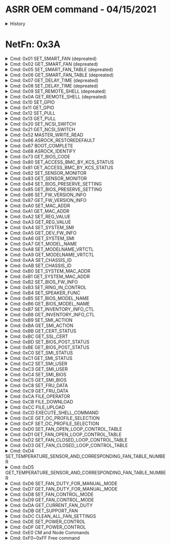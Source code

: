 ASRR OEM command - 04/15/2021
===
<details>
  <summary>History</summary>

| 7  | Fix 0xBD/BE, SET_BIOS_POST_STATUS, GET_BIOS_POST_STATUS definition
| 6  | Update 0x86/0x87, SET_FW_VERSION_INFO, GET_FW_VERSION_INFO add NIC1 and NIC2 version.
| 5  | Update 0xB9/0xBA, SET_SMI_ACTION, GET_SMI_ACTION for RTC sync.
| 4  | Update 0xB9/0xBA, SET_SMI_ACTION, GET_SMI_ACTION.
| 3  | Update 0x86/0x87, SET_FW_VERSION_INFO, GET_FW_VERSION_INFO BIOS version format.
| 2  | Update 0xE0 0x06, SET_RUNCM_REQ and 0xE0 0x09 GET_RUNCM_REQ, to support CM and nodes commands.
| 1  | Update 0xA0 SET_MAC_ADDR, 0xA1 GET_MAC_ADDR to support bit map for internal USB LAN MAC address

</details>

# NetFn: 0x3A
<details>
  <summary>Cmd: 0x01 SET_SMART_FAN (depreated)</summary>

| Request Data | byte | data field                               |
| ------------ | ---- | ---------------------------------------- |
|              | 1    | CPU1_FAN1 PWM or FAN1 PWM
|              |      | 00h: auto fan control (Smart fan)
|              |      | 01h~100h: 1%~100% (Manual fan)
|              | 2    | CPU2_FAN2 PWM or FAN2 PWM
|              |      | 00h: auto fan control (Smart fan)
|              |      | 01h~100h: 1%~100% (Manual fan)
|              | 3    | REAR_FAN1 PWM or FAN3 PWM
|              |      | 00h: auto fan control (Smart fan)
|              |      | 01h~100h: 1%~100% (Manual fan)
|              | 4    | REAR_FAN2 PWM or FAN4 PWM
|              |      | 00h: auto fan control (Smart fan)
|              |      | 01h~100h: 1%~100% (Manual fan)
|              | 5    | FRNT_FAN1 PWM or FAN5 PWM
|              |      | 00h: auto fan control (Smart fan)
|              |      | 01h~100h: 1%~100% (Manual fan)
|              | 6    | FRNT_FAN2 PWM or FAN6 PWM
|              |      | 00h: auto fan control (Smart fan)
|              |      | 01h~100h: 1%~100% (Manual fan)
|              | 7    | FRNT_FAN3 PWM or FAN7 PWM
|              |      | 00h: auto fan control (Smart fan)
|              |      | 01h~100h: 1%~100% (Manual fan)
|              | 8    | FRNT_FAN4 PWM or FAN8 PWM
|              |      | 00h: auto fan control (Smart fan)
|              |      | 01h~100h: 1%~100% (Manual fan)
|              | 9    | FRNT_FAN5 PWM or FAN9 PWM
|              |      | 00h: auto fan control (Smart fan)
|              |      | 01h~100h: 1%~100% (Manual fan)

| Response Data| byte | data field                               |
| ------------ | ---- | ---------------------------------------- |
|              | 1    | Completion Code
</details>

<details>
  <summary>Cmd: 0x02 GET_SMART_FAN (depreated)</summary>

| Request Data | byte | data field                               |
| ------------ | ---- | ---------------------------------------- |
|              | -    | -

| Response Data| byte | data field                               |
| ------------ | ---- | ---------------------------------------- |
|              | 1    | Completion Code
|              | 2    | CPU1_FAN1 PWM or FAN1 PWM
|              |      | 00h: auto fan control (Smart fan)
|              |      | 01h~100h: 1%~100% (Manual fan)
|              | 3    | CPU2_FAN2 PWM or FAN2 PWM
|              |      | 00h: auto fan control (Smart fan)
|              |      | 01h~100h: 1%~100% (Manual fan)
|              | 4    | REAR_FAN1 PWM or FAN3 PWM
|              |      | 00h: auto fan control (Smart fan)
|              |      | 01h~100h: 1%~100% (Manual fan)
|              | 5    | REAR_FAN2 PWM or FAN4 PWM
|              |      | 00h: auto fan control (Smart fan)
|              |      | 01h~100h: 1%~100% (Manual fan)
|              | 6    | FRNT_FAN1 PWM or FAN5 PWM
|              |      | 00h: auto fan control (Smart fan)
|              |      | 01h~100h: 1%~100% (Manual fan)
|              | 7    | FRNT_FAN2 PWM or FAN6 PWM
|              |      | 00h: auto fan control (Smart fan)
|              |      | 01h~100h: 1%~100% (Manual fan)
|              | 8    | FRNT_FAN3 PWM or FAN7 PWM
|              |      | 00h: auto fan control (Smart fan)
|              |      | 01h~100h: 1%~100% (Manual fan)
|              | 9    | FRNT_FAN4 PWM or FAN8 PWM
|              |      | 00h: auto fan control (Smart fan)
|              |      | 01h~100h: 1%~100% (Manual fan)
|              | 10   | FRNT_FAN5 PWM or FAN9 PWM
|              |      | 00h: auto fan control (Smart fan)
|              |      | 01h~100h: 1%~100% (Manual fan)
</details>

<details>
  <summary>Cmd: 0x05 SET_SMART_FAN_TABLE (depreated)</summary>

| Request Data | byte | data field                               |
| ------------ | ---- | ---------------------------------------- |
|              | 1    | Table selector
|              |      | 01h: Duty table
|              |      | 02h: Temp table
|              | 2    | reserved
|              | 3:13 | Table value: table[0]~table[10]

| Response Data| byte | data field                               |
| ------------ | ---- | ---------------------------------------- |
|              | 1    | Completion Code
</details>

<details>
  <summary>Cmd: 0x06 GET_SMART_FAN_TABLE (depreated)</summary>

| Request Data | byte | data field                               |
| ------------ | ---- | ---------------------------------------- |
|              | 1    | Table selector
|              |      | 01h: Duty table
|              |      | 02h: Temp table
|              | 2    | reserved

| Response Data| byte | data field                               |
| ------------ | ---- | ---------------------------------------- |
|              | 1    | Completion Code
|              | 2    | reserved
|              | 3:13 | Table value: table[0]~table[10]
</details>


<details>
  <summary>Cmd: 0x07 GET_DELAY_TIME (depreated)</summary>

| Request Data | byte | data field                               |
| ------------ | ---- | ---------------------------------------- |
|              | 1    | Parameter selector
|              |      |	01h: Set LAN2 to static(bond disable)
|              |      |	02h: Set LAN2 to dynamic(need bond disable)
|              |      |	03h: Bond disable
|              |      |	04h: Bond enable

| Response Data| byte | data field                               |
| ------------ | ---- | ---------------------------------------- |
|              | 1    | Completion Code
|              | 2    |	Req1=01h: Wait for set LAN2 Static second
|              |	  | Req1=02h: Wait for set LAN2 dynamic second
|              |	  | Req1=03h: Wait for get current IP(after set both LAN1 and LAN2 to dynamic)
|              |	  | Req1=04h: Wait for get current IP(after set LAN to dynamic)
|              | (3)  |	Req1=01h: Wait for set LAN2 IP address second
|              |	  | Req1=02h: N/A
|              |	  | Req1=03h: Wait for get current IP(after set both LAN1 and LAN2 to static)
|              |	  | Req1=04h: Wait for get current IP(after set LAN to static)
|              | (4)  | Req1=01h: Wait for set LAN2 Subnet mask second
|              |	  | Req1=02h: N/A
|              |	  | Req1=03h: Wait for get current IP(after set one LAN to dynamic)
|              |	  | Req1=04h: N/A
|              | (5)  | Req1=01h: Wait for set LAN2 Gateway IP second
|              |	  | Req1=02h: N/A
|              |	  | Req1=03h: Wait for get current IP(after set one LAN to static)
|              |	  | Req1=04h: N/A

</details>

<details>
  <summary>Cmd: 0x08 SET_DELAY_TIME (depreated)</summary>

| Request Data | byte | data field                               |
| ------------ | ---- | ---------------------------------------- |
|              | 1    | Parameter selector
|              |      |	01h: Set LAN2 to static(bond disable)
|              |      |	02h: Set LAN2 to dynamic(need bond disable)
|              |      |	03h: Bond disable
|              |      |	04h: Bond enable
|              | 2    |	Req1=01h: Wait for set LAN2 Static second
|              |	  | Req1=02h: Wait for set LAN2 dynamic second
|              |	  | Req1=03h: Wait for get current IP(after set both LAN1 and LAN2 to dynamic)
|              |	  | Req1=04h: Wait for get current IP(after set LAN to dynamic)
|              | (3)  |	Req1=01h: Wait for set LAN2 IP address second
|              |	  | Req1=02h: N/A
|              |	  | Req1=03h: Wait for get current IP(after set both LAN1 and LAN2 to static)
|              |	  | Req1=04h: Wait for get current IP(after set LAN to static)
|              | (4)  | Req1=01h: Wait for set LAN2 Subnet mask second
|              |	  | Req1=02h: N/A
|              |	  | Req1=03h: Wait for get current IP(after set one LAN to dynamic)
|              |	  | Req1=04h: N/A
|              | (5)  | Req1=01h: Wait for set LAN2 Gateway IP second
|              |	  | Req1=02h: N/A
|              |	  | Req1=03h: Wait for get current IP(after set one LAN to static)
|              |	  | Req1=04h: N/A

| Response Data| byte | data field                               |
| ------------ | ---- | ---------------------------------------- |
|              | 1    | Completion Code

</details>

<details>
  <summary>Cmd: 0x09 SET_REMOTE_SHELL (depreated)</summary>

| Request Data | byte | data field                               |
| ------------ | ---- | ---------------------------------------- |
|              | 1    | SSH path
|              |      |	00h: Shell
|              |      |	01h: SOLSSH

| Response Data| byte | data field                               |
| ------------ | ---- | ---------------------------------------- |
|              | 1    | Completion Code

</details>

<details>
  <summary>Cmd: 0x0A GET_REMOTE_SHELL (depreated)</summary>

| Request Data | byte | data field                               |
| ------------ | ---- | ---------------------------------------- |
|              | -    | -

| Response Data| byte | data field                               |
| ------------ | ---- | ---------------------------------------- |
|              | 1    | Completion Code
|              | 2    | SSH path
|              |      |	00h: Shell
|              |      |	01h: SOLSSH
</details>

<details>
  <summary>Cmd: 0x10 SET_GPIO</summary>

| Request Data | byte | data field                               |
| ------------ | ---- | ---------------------------------------- |
|              | 1    | GPIO number
|              | 2    |	Direction
|              |      | 00h: Input
|              |      | 01h: Output
|              | 3    | Value(only valid when direction is output)
|              |      | 00h: Low
|              |      | 01h: High

| Response Data| byte | data field                               |
| ------------ | ---- | ---------------------------------------- |
|              | 1    | Completion Code
|              |      | 82h: It's not GPIO
|              | 2    | GPIO number
|              | 3    | Direction
|              |	  | 00h: Input
|              |	  | 01h: Output
|              | 4    | Value(only valid when direction is output)
|              |	  | 00h: Low
|              |	  | 01h: High
</details>

<details>
  <summary>Cmd: 0x11 GET_GPIO</summary>

| Request Data | byte | data field                               |
| ------------ | ---- | ---------------------------------------- |
|              | 1    | GPIO number

| Response Data| byte | data field                               |
| ------------ | ---- | ---------------------------------------- |
|              | 1    | Completion Code
|              | 2    | GPIO number
|              | 3    | Function
|              |	  | 00h: This isn't GPIO
|              |	  | 01h: This is GPIO
|              | 4    | Direction(only valid when it's gpio)
|              |	  | 00h: Input
|              |	  | 01h: Output
|              | 5    | Value(only valid when direction is output)
|              |	  | 00h: Low
|              |	  | 01h: High
</details>

<details>
  <summary>Cmd: 0x12 SET_PULL</summary>

| Request Data | byte | data field                               |
| ------------ | ---- | ---------------------------------------- |
|              | 1    | Bit [23:16] of SCU8C register.
|              |      | Bit [31:24] of SCU8C register.

| Response Data| byte | data field                               |
| ------------ | ---- | ---------------------------------------- |
|              | 1    | Completion Code
|              | 2    | Bit [23:16] of SCU8C register.
|              | 3    | Bit [31:24] of SCU8C register.
</details>

<details>
  <summary>Cmd: 0x13 GET_PULL</summary>

| Request Data | byte | data field                               |
| ------------ | ---- | ---------------------------------------- |
|              | -    | -

| Response Data| byte | data field                               |
| ------------ | ---- | ---------------------------------------- |
|              | 1    | Completion Code
|              | 2    | Bit [23:16] of SCU8C register.
|              | 3    | Bit [31:24] of SCU8C register.
</details>

<details>
  <summary>Cmd: 0x20 SET_NCSI_SWITCH</summary>

| Request Data | byte | data field                               |
| ------------ | ---- | ---------------------------------------- |
|              | 1    | NCSI selector

| Response Data| byte | data field                               |
| ------------ | ---- | ---------------------------------------- |
|              | 1    | Completion Code
</details>

<details>
  <summary>Cmd: 0x21 GET_NCSI_SWITCH</summary>

| Request Data | byte | data field                               |
| ------------ | ---- | ---------------------------------------- |
|              | -    | -

| Response Data| byte | data field                               |
| ------------ | ---- | ---------------------------------------- |
|              | 1    | Completion Code
|              | 2    | NCSI selector
</details>

<details>
  <summary>Cmd: 0x52 MASTER_WRITE_READ</summary>

| Request Data | byte | data field                               |
| ------------ | ---- | ---------------------------------------- |
|              | 1    | I2C Bus
|              | 2    | Slave Address
|              | 3    | Read Count
|              | 4:N  | Data – max size 50 bytes

| Response Data| byte | data field                               |
| ------------ | ---- | ---------------------------------------- |
|              | 1    | Completion Code
|              | 2:N  | Data read
</details>

<details>
  <summary>Cmd: 0x66 ASROCK_RESTOREDEFAULT</summary>

| Request Data | byte | data field                               |
| ------------ | ---- | ---------------------------------------- |
|              | 1    | Reset selector
|              |      | 01h: Reboot BMC
|              |      | 02h: Enable runlevel 8

| Response Data| byte | data field                               |
| ------------ | ---- | ---------------------------------------- |
|              | 1    | Completion Code
</details>

<details>
  <summary>Cmd: 0x67 BOOT_COMPLETE</summary>

| Request Data | byte | data field                               |
| ------------ | ---- | ---------------------------------------- |
|              | -    | -

| Response Data| byte | data field                               |
| ------------ | ---- | ---------------------------------------- |
|              | 1    | Completion Code
|              | 2    | Boot state
|              |      | 00h: BMC is booting
|              |      | 01h: Boot complete
</details>

<details>
  <summary>Cmd: 0x68 ASROCK_IDENTIFY</summary>

| Request Data | byte | data field                               |
| ------------ | ---- | ---------------------------------------- |
|              | 1:N  | Verification key

| Response Data| byte | data field                               |
| ------------ | ---- | ---------------------------------------- |
|              | 1    | Completion Code
|              | 2:N  | Verification hash
</details>

<details>
  <summary>Cmd: 0x73 GET_BIOS_CODE</summary>

| Request Data | byte | data field                               |
| ------------ | ---- | ---------------------------------------- |
|              | 1    | Command
|              |      | 00h: Current BIOS code
|              |      | 01h: Previous BIOS code
|              |      | 02h: Current BIOS code length
|              |      | 03h: Previous BIOS code length
|              | 2    | Sequence number (Available for command 00h, 01h)

| Response Data| byte | data field                               |
| ------------ | ---- | ---------------------------------------- |
|              | 1    | Completion Code
|              |      | 00h: Success
|              |      | 80h: Invalid sequence number, for command 00h, 01h
|              | 2:N  | For command 00h, 01h
|              |      | BIOS code: return 32 bytes, last sequence may return less than 32 bytes
|              | 2:3  | For command 02h, 03h
|              |      | BIOS code length (LSB first)
</details>

<details>
  <summary>Cmd: 0x80 SET_ACCESS_BMC_BY_KCS_STATUS</summary>

| Request Data | byte | data field                               |
| ------------ | ---- | ---------------------------------------- |
|              | 1    | KCS config
|              |      | 00h: Disable
|              |      | 01h: Enable

| Response Data| byte | data field                               |
| ------------ | ---- | ---------------------------------------- |
|              | 1    | Completion Code
</details>

<details>
  <summary>Cmd: 0x81 GET_ACCESS_BMC_BY_KCS_STATUS</summary>

| Request Data | byte | data field                               |
| ------------ | ---- | ---------------------------------------- |
|              | -    | -

| Response Data| byte | data field                               |
| ------------ | ---- | ---------------------------------------- |
|              | 1    | Completion Code
|              | 2    | KCS config
|              |      | 00h: Disable
|              |      | 01h: Enable
</details>

<details>
  <summary>Cmd: 0x82 SET_SENSOR_MONITOR</summary>

| Request Data | byte | data field                               |
| ------------ | ---- | ---------------------------------------- |
|              | 1    | Sensor monitor config
|              |      | 00h: Disable
|              |      | 01h: Enable

| Response Data| byte | data field                               |
| ------------ | ---- | ---------------------------------------- |
|              | 1    | Completion Code
</details>

<details>
  <summary>Cmd: 0x83 GET_SENSOR_MONITOR</summary>

| Request Data | byte | data field                               |
| ------------ | ---- | ---------------------------------------- |
|              | -    | -

| Response Data| byte | data field                               |
| ------------ | ---- | ---------------------------------------- |
|              | 1    | Completion Code
|              | 2    | Sensor monitor config
|              |      | 00h: Disable
|              |      | 01h: Enable
</details>

<details>
  <summary>Cmd: 0x84 SET_BIOS_PRESERVE_SETTING</summary>

| Request Data | byte | data field                               |
| ------------ | ---- | ---------------------------------------- |
|              | 1    | BIOS preserve setting
|              |      | 00h: Disable
|              |      | 01h: Enable
|              |      | 02h: Delete BIOS preserve file (do not change disable/enable setting)

| Response Data| byte | data field                               |
| ------------ | ---- | ---------------------------------------- |
|              | 1    | Completion Code
</details>

<details>
  <summary>Cmd: 0x85 GET_BIOS_PRESERVE_SETTING</summary>

| Request Data | byte | data field                               |
| ------------ | ---- | ---------------------------------------- |
|              | -    | -

| Response Data| byte | data field                               |
| ------------ | ---- | ---------------------------------------- |
|              | 1    | Completion Code
|              | 2    | BIOS preserve setting
|              |      | 00h: Disable
|              |      | 01h: Enable
</details>

<details>
  <summary>Cmd: 0x86 SET_FW_VERSION_INFO</summary>

| Request Data | byte | data field                               |
| ------------ | ---- | ---------------------------------------- |
|              | 1    | Selector
|              | 2:N  | Version data, format difference according to selector
|              |      | Maximum 16 bytes

| Response Data| byte | data field                               |
| ------------ | ---- | ---------------------------------------- |
|              | 1    | Completion Code

| Selector | Name      | byte | data field                               |
| -------- | --------- | ---- | ---------------------------------------- |
| 0        | BIOS      | 1    | Major (1 ~ 99)
|          |           | 2    | Minor (00 ~ 99)
|          |           | 3:4  | OEM code (ASCII)
|          |           |      | Hex 0000: not use, no display
|          |           | 5    | Build (01 ~ 99)
|          |           |      | 00: not use, no display
|          |           | 6:10 | Tag (ASCII)
| 1        | BMC       | 1    | Major
|          |           | 2    | Minor
|          |           | 3    | Aux
| 2        | Microcode | 1    | Major
|          |           | 2    | Minor
|          |           | 3    | Aux
|          |           | 4    | Build
| 3        | Intel ME  | 1:2  | Major
|          |           | 3:4  | Minor
|          |           | 5:6  | Aux
|          |           | 7:8  | Build
| 4        | AMD PSP   | 1:2  | Major
|          |           | 3:4  | Minor
|          |           | 5:6  | Aux
|          |           | 7:8  | Build
| 5        | AMD AGESA | 1    | Major
|          |           | 2    | Minor
|          |           | 3    | Aux
|          |           | 4    | Build
| 6        | AMD SMU   | 1    | Major
|          |           | 2    | Minor
|          |           | 3    | Aux
|          |           | 4    | Build
| 7        | AMD ABL   | 1    | Major
|          |           | 2    | Minor
|          |           | 3    | Aux
|          |           | 4    | Build
| 8        | CPLD      | 1    | Major
|          |           | 2    | Minor
| 9        | PSU1      | 1    | Major
|          |           | 2    | Minor
| 10       | PSU2      | 1    | Major
|          |           | 2    | Minor
| 11       | NIC1      | 1    | Major
|          |           | 2    | Minor
|          |           | 3    | Aux
| 12       | NIC2      | 1    | Major
|          |           | 2    | Minor
|          |           | 3    | Aux
</details>

<details>
  <summary>Cmd: 0x87 GET_FW_VERSION_INFO</summary>

| Request Data | byte | data field                               |
| ------------ | ---- | ---------------------------------------- |
|              | 1    | Selector

| Response Data| byte | data field                               |
| ------------ | ---- | ---------------------------------------- |
|              | 1    | Completion Code
|              | 2:N  | Version data, format difference according to selector
|              |      | Maximum 16 bytes

| Selector | Name      | byte | data field                               |
| -------- | --------- | ---- | ---------------------------------------- |
| 0        | BIOS      | 2    | Major (1 ~ 99)
|          |           | 3    | Minor (00 ~ 99)
|          |           | 4:5  | OEM code (ASCII)
|          |           |      | Hex 0000: not use, no display
|          |           | 6    | Build (01 ~ 99)
|          |           |      | 00: not use, no display
|          |           | 7:11 | Tag (ASCII)
| 1        | BMC       | 2    | Major
|          |           | 3    | Minor
|          |           | 4    | Aux
| 2        | Microcode | 2    | Major
|          |           | 3    | Minor
|          |           | 4    | Aux
|          |           | 5    | Build
| 3        | Intel ME  | 2:3  | Major
|          |           | 4:5  | Minor
|          |           | 6:7  | Aux
|          |           | 8:9  | Build
| 4        | AMD PSP   | 2:3  | Major
|          |           | 4:5  | Minor
|          |           | 6:7  | Aux
|          |           | 8:9  | Build
| 5        | AMD AGESA | 2    | Major
|          |           | 3    | Minor
|          |           | 4    | Aux
|          |           | 5    | Build
| 6        | AMD SMU   | 2    | Major
|          |           | 3    | Minor
|          |           | 4    | Aux
|          |           | 5    | Build
| 7        | AMD ABL   | 2    | Major
|          |           | 3    | Minor
|          |           | 4    | Aux
|          |           | 5    | Build
| 8        | CPLD      | 2    | Major
|          |           | 3    | Minor
| 9        | PSU1      | 2    | Major
|          |           | 3    | Minor
| 10       | PSU2      | 2    | Major
|          |           | 3    | Minor
| 11       | NIC1      | 1    | Major
|          |           | 2    | Minor
|          |           | 3    | Aux
| 12       | NIC2      | 1    | Major
|          |           | 2    | Minor
|          |           | 3    | Aux
</details>

<details>
  <summary>Cmd: 0xA0 SET_MAC_ADDR</summary>

| Request Data | byte | data field                               |
| ------------ | ---- | ---------------------------------------- |
|              | 1    | MAC selector
|              |      | If bit7 = 0
|              |      |  00h: eth0
|              |      |  01h: eth1
|              |      |  02h: eht0 and eth1
|              |      | If Bit7 = 1
|              |      |  Bit0: eth0
|              |      |  Bit1: eth1
|              |      |  Bit2: USB Host MAC
|              |      |  Bit3: USB Decive MAC
|              | 2:7  | MAC address
|              | 8:13 | MAC2 address (if eth1 selected)
|              | 14:19| MAC3 address (if USB Host selected)
|              | 20:25| MAC4 address (if USB Dev selected)    
| Response Data| byte | data field                               |
| ------------ | ---- | ---------------------------------------- |
|              | 1    | Completion Code
</details>

<details>
  <summary>Cmd: 0xA1 GET_MAC_ADDR</summary>

| Request Data | byte | data field                               |
| ------------ | ---- | ---------------------------------------- |
|              | 1    | MAC selector
|              |      | If bit7 = 0
|              |      |  00h: eth0
|              |      |  01h: eth1
|              |      |  02h: eht0 and eth1
|              |      | If Bit7 = 1
|              |      |  Bit0: eth0
|              |      |  Bit1: eth1
|              |      |  Bit2: USB Host MAC
|              |      |  Bit3: USB Decive MAC

| Response Data| byte | data field                               |
| ------------ | ---- | ---------------------------------------- |
|              | 1    | Completion Code
|              | 2:7  | MAC address
|              | 8:13 | MAC2 address (if eth1 selected)
|              | 14:19| MAC3 address (if USB Host selected)
|              | 20:25| MAC4 address (if USB Dev selected)    
</details>

<details>
  <summary>Cmd: 0xA2 SET_REG_VALUE</summary>

| Request Data | byte | data field                               |
| ------------ | ---- | ---------------------------------------- |
|              | 1:4  | Register (MSB first)
|              | 5:8  | Value (MSB first)

| Response Data| byte | data field                               |
| ------------ | ---- | ---------------------------------------- |
|              | 1    | Completion Code
</details>

<details>
  <summary>Cmd: 0xA3 GET_REG_VALUE</summary>

| Request Data | byte | data field                               |
| ------------ | ---- | ---------------------------------------- |
|              | 1:4  | Register (MSB first)

| Response Data| byte | data field                               |
| ------------ | ---- | ---------------------------------------- |
|              | 1    | Completion Code
|              | 2:5  | Value (MSB first)
</details>

<details>
  <summary>Cmd: 0xA4 SET_SYSTEM_SMI</summary>

| Request Data | byte | data field                               |
| ------------ | ---- | ---------------------------------------- |
|              | 1    | System state

| Response Data| byte | data field                               |
| ------------ | ---- | ---------------------------------------- |
|              | 1    | Completion Code
</details>

<details>
  <summary>Cmd: 0xA5 GET_DEV_FW_INFO</summary>

| Request Data | byte | data field                               |
| ------------ | ---- | ---------------------------------------- |
|              | -    | -

| Response Data| byte | data field                               |
| ------------ | ---- | ---------------------------------------- |
|              | 1    | Completion Code
|              | 2    | BMC FW version (major)
|              | 3    | BMC FW version (minor, BCD encoded)
|              | 4    | BIOS FW versio Phase
|              |      | 01h: L version
|              |      | 02h: P version
|              | 5    | BIOS FW version (major)
|              | 6    | BIOS FW version (minor, BCD encoded)
|              | 7    | Special BIOS FW version (ASCII, e.g. 'a', 'A')
|              | 8:9  | ME (or PSP) FW version (major, LSB firs)
|              | 10:11| ME (or PSP) FW version (minor, LSB first)
|              | 12:13| ME (or PSP) FW version (aux_1, LSB first)
|              | 14:15| ME (or PSP) FW version (aux_2, LSB first)
|              | 16:19| Micro code version(MSB first)
|              | 20   | CPLD version (major, BCD encoded)
|              | 21   | CPLD version (minor, BCD encoded)
</details>

<details>
  <summary>Cmd: 0xA6 GET_SYSTEM_SMI</summary>

| Request Data | byte | data field                               |
| ------------ | ---- | ---------------------------------------- |
|              | -    | -

| Response Data| byte | data field                               |
| ------------ | ---- | ---------------------------------------- |
|              | 1    | Completion Code
|              | 2    | System state
</details>

<details>
  <summary>Cmd: 0xA7 GET_MODEL_NAME</summary>

| Request Data | byte | data field                               |
| ------------ | ---- | ---------------------------------------- |
|              | -    | -

| Response Data| byte | data field                               |
| ------------ | ---- | ---------------------------------------- |
|              | 1    | Completion Code
|              | 2:N  | FW model name
</details>

<details>
  <summary>Cmd: 0xA8 SET_MODELNAME_VRTCTL</summary>

| Request Data | byte | data field                               |
| ------------ | ---- | ---------------------------------------- |
|              | 1    | Verification control data
|              |      | [7:2] - reserved
|              |      | [1] - BIOS verification
|              |      |       0b disable
|              |      |       1b enable
|              |      | [0] - BMC verification
|              |      |       0b disable
|              |      |       1b enable

| Response Data| byte | data field                               |
| ------------ | ---- | ---------------------------------------- |
|              | 1    | Completion Code
</details>

<details>
  <summary>Cmd: 0xA9 GET_MODELNAME_VRTCTL</summary>

| Request Data | byte | data field                               |
| ------------ | ---- | ---------------------------------------- |
|              | -    | -

| Response Data| byte | data field                               |
| ------------ | ---- | ---------------------------------------- |
|              | 1    | Completion Code
|              |      | [7:2] - reserved
|              |      | [1] - BIOS verification
|              |      |       0b disable
|              |      |       1b enable
|              |      | [0] - BMC verification
|              |      |       0b disable
|              |      |       1b enable
</details>

<details>
  <summary>Cmd: 0xAA SET_CHASSIS_ID</summary>

| Request Data | byte | data field                               |
| ------------ | ---- | ---------------------------------------- |
|              | 1:N  | Chassis ID (31-bytes max.)

| Response Data| byte | data field                               |
| ------------ | ---- | ---------------------------------------- |
|              | 1    | Completion Code
</details>

<details>
  <summary>Cmd: 0xAB SET_CHASSIS_ID</summary>

| Request Data | byte | data field                               |
| ------------ | ---- | ---------------------------------------- |
|              | -    | -

| Response Data| byte | data field                               |
| ------------ | ---- | ---------------------------------------- |
|              | 1    | Completion Code
|              | 2:N  | Chassis ID (31-bytes max.)
</details>

<details>
  <summary>Cmd: 0xB0 SET_SYSTEM_MAC_ADDR</summary>

| Request Data | byte | data field                               |
| ------------ | ---- | ---------------------------------------- |
|              | 1    | MAC selector
|              |      | 00h: system MAC1
|              |      | 01h: system MAC2
|              |      | 02h: system MAC3
|              |      | 03h: system MAC4
|              |      | 04h: system MAC5
|              |      | 05h: system MAC6
|              |      | 06h: system MAC7
|              |      | 07h: system MAC8
|              | 2:7  | MAC address

| Response Data| byte | data field                               |
| ------------ | ---- | ---------------------------------------- |
|              | 1    | Completion Code
</details>

<details>
  <summary>Cmd: 0xB1 GET_SYSTEM_MAC_ADDR</summary>

| Request Data | byte | data field                               |
| ------------ | ---- | ---------------------------------------- |
|              | 1    | MAC selector
|              |      | 00h: system MAC1
|              |      | 01h: system MAC2
|              |      | 02h: system MAC3
|              |      | 03h: system MAC4
|              |      | 04h: system MAC5
|              |      | 05h: system MAC6
|              |      | 06h: system MAC7
|              |      | 07h: system MAC8

| Response Data| byte | data field                               |
| ------------ | ---- | ---------------------------------------- |
|              | 1    | Completion Code
|              | 2:7  | MAC address
</details>

<details>
  <summary>Cmd: 0xB2 SET_BIOS_FW_INFO</summary>

| Request Data | byte | data field                               |
| ------------ | ---- | ---------------------------------------- |
|              | 1    | BIOS FW version Phase
|              |      | 01h: L version
|              |      | 02h: P version
|              | 2    | Major
|              | 3    | Minor (BCD encoded)
|              | 4    | Special BIOS FW version (ASCII, e.g. 'a', 'A')
|              | 5:8  | Micro code version(MSB first)
|              | 9:10 |	ME FW version (major, LSB firs)
|              | 11:12|	ME FW version (minor, LSB first)
|              | 13:14|	ME FW version (aux_1, LSB first)
|              | 15:16|	ME FW version (aux_2, LSB first)

| Response Data| byte | data field                               |
| ------------ | ---- | ---------------------------------------- |
|              | 1    | Completion Code
</details>

<details>
  <summary>Cmd: 0xB3 SET_RING_IN_CONTROL</summary>

| Request Data | byte | data field                               |
| ------------ | ---- | ---------------------------------------- |
|              | 1    | Ring in control
|              |      | Disable auto wake up
|              |      | Enable auto wake up

| Response Data| byte | data field                               |
| ------------ | ---- | ---------------------------------------- |
|              | 1    | Completion Code
</details>

<details>
  <summary>Cmd: 0xB4 SET_SPEAKER_FUNC</summary>

| Request Data | byte | data field                               |
| ------------ | ---- | ---------------------------------------- |
|              | 1    | Long beep count (0 ~ 3)
|              | 2    | Short beep count (0 ~ 11)

| Response Data| byte | data field                               |
| ------------ | ---- | ---------------------------------------- |
|              | 1    | Completion Code
</details>

<details>
  <summary>Cmd: 0xB5 SET_BIOS_MODEL_NAME</summary>

| Request Data | byte | data field                               |
| ------------ | ---- | ---------------------------------------- |
|              | 1    | 00h: MB Model name
|              |      | 01h: System product name
|              | 2:N  | Name (ASCII)

| Response Data| byte | data field                               |
| ------------ | ---- | ---------------------------------------- |
|              | 1    | Completion Code
</details>

<details>
  <summary>Cmd: 0xB6 GET_BIOS_MODEL_NAME</summary>

| Request Data | byte | data field                               |
| ------------ | ---- | ---------------------------------------- |
|              | 1    | 00h: MB Model name
|              |      | 01h: System product name

| Response Data| byte | data field                               |
| ------------ | ---- | ---------------------------------------- |
|              | 1    | Completion Code
|              | 2:N  | Name (ASCII)
</details>

<details>
  <summary>Cmd: 0xB7 SET_INVENTORY_INFO_CTL</summary>

| Request Data | byte | data field                               |
| ------------ | ---- | ---------------------------------------- |
|              | 1    | Inventory control
|              |      | 00h: Disable
|              |      | 01h: Enable

| Response Data| byte | data field                               |
| ------------ | ---- | ---------------------------------------- |
|              | 1    | Completion Code
</details>

<details>
  <summary>Cmd: 0xB8 GET_INVENTORY_INFO_CTL</summary>

| Request Data | byte | data field                               |
| ------------ | ---- | ---------------------------------------- |
|              | -    | -

| Response Data| byte | data field                               |
| ------------ | ---- | ---------------------------------------- |
|              | 1    | Completion Code
|              | 2    | Inventory control
|              |      | 00h: Disable
|              |      | 01h: Enable
</details>

<details>
  <summary>Cmd: 0xB9 SET_SMI_ACTION</summary>

| Request Data | byte | data field                               |
| ------------ | ---- | ---------------------------------------- |
|              | 1    | Command
|              |      | 0: Trigger SMI to BIOS
|              |      | 1: Set SMI Action flag
|              | 2    | SMI Action Flag (Available only if Action=1)
|              |      | 0: None
|              |      | 1: SMI Shutdown
|              |      | 2: RTC Sync (Set SEL time)
|              |      | Others: Reserved

| Response Data| byte | data field                               |
| ------------ | ---- | ---------------------------------------- |
|              | 1    | Completion Code
</details>

<details>
  <summary>Cmd: 0xBA GET_SMI_ACTION</summary>

| Request Data | byte | data field                               |
| ------------ | ---- | ---------------------------------------- |
|              | 1    | Command
|              |      | 0: Return SMI Action Flag
|              |      | others: Reserved, return error

| Response Data| byte | data field                               |
| ------------ | ---- | ---------------------------------------- |
|              | 1    | Completion Code
|              | 2    | SMI Action Flag
|              |      | 0: None
|              |      | 1: SMI Shutdown
|              |      | 2: RTC Sync (Set SEL time)
|              |      | Others: Reserved
|              |      | Note: SMI Action Flag will be cleared after read
</details>

<details>
  <summary>Cmd: 0xBB GET_CERT_STATUS</summary>

| Request Data | byte | data field                               |
| ------------ | ---- | ---------------------------------------- |
|              | -    | -

| Response Data| byte | data field                               |
| ------------ | ---- | ---------------------------------------- |
|              | 1    | Completion Code
|              | 2:5  | File length of CA(LSB first)
|              | 6:9  | CRC 32 Checksum of CA file(LSB first)
</details>

<details>
  <summary>Cmd: 0xBC GET_SSL_CERT</summary>

| Request Data | byte | data field                               |
| ------------ | ---- | ---------------------------------------- |
|              | 1    | Sequence number

| Response Data| byte | data field                               |
| ------------ | ---- | ---------------------------------------- |
|              | 1    | Completion Code
|              | 2    | Sequence number
|              | 3    | Checksum
|              | 4:131| Sequence data of CA file
</details>

<details>
  <summary>Cmd: 0xBD SET_BIOS_POST_STATUS</summary>

| Request Data | byte | data field                               |
| ------------ | ---- | ---------------------------------------- |
|              | 1    | BIOS POST status
|              |      | 01h: POST start
|              |      | 02h: POST end

| Response Data| byte | data field                               |
| ------------ | ---- | ---------------------------------------- |
|              | 1    | Completion Code
</details>

<details>
  <summary>Cmd: 0xBE GET_BIOS_POST_STATUS</summary>

| Request Data | byte | data field                               |
| ------------ | ---- | ---------------------------------------- |
|              | -    | -

| Response Data| byte | data field                               |
| ------------ | ---- | ---------------------------------------- |
|              | 1    | Completion Code
|              | 2    | BIOS POST status
|              |      | 00h: Unknown
|              |      | 01h: POST start
|              |      | 02h: POST end
</details>

<details>
  <summary>Cmd: 0xC0 SET_SMI_STATUS</summary>

| Request Data | byte | data field                               |
| ------------ | ---- | ---------------------------------------- |
|              | 1    | Timeout(Default 10 seconds)

| Response Data| byte | data field                               |
| ------------ | ---- | ---------------------------------------- |
|              | 1    | Completion Code
</details>

<details>
  <summary>Cmd: 0xC1 GET_SMI_STATUS</summary>

| Request Data | byte | data field                               |
| ------------ | ---- | ---------------------------------------- |
|              | -    | -

| Response Data| byte | data field                               |
| ------------ | ---- | ---------------------------------------- |
|              | 1    | Completion Code
|              | 2    | Status code
|              |      | 0   No error, ready for next command
|              |      | 1   receiving user data
|              |      | 2   SMI triggered
|              |      | 3   BIOS getting data from BMC
|              |      | 4   BIOS processing the request
|              |      | 5   BIOS sending data to BMC
|              |      | 6   User request done, data is ready
|              |      | 7   BMC sending data to user
|              |      | 8   BIOS Timeout
|              |      | 9   Error happen, can't finish the request"
|              |      | 3   Timeout in second
|              |      | 4:7	SMI trigger time - time_t format
|              |      | 8   Function ID - return 0xFF for invalid
|              |      | 9   Error code - return 0xFF for invalid
</details>

<details>
  <summary>Cmd: 0xC2 SET_SMI_USER</summary>

| Request Data | byte | data field                               |
| ------------ | ---- | ---------------------------------------- |
|              | 1:2  | Size – total size of data
|              | 3:4  | Offset – data offset to send to BMC
|              | 5:N  | Data – various size data

| Response Data| byte | data field                               |
| ------------ | ---- | ---------------------------------------- |
|              | 1    | Completion Code
</details>

<details>
  <summary>Cmd: 0xC3 GET_SMI_USER</summary>

| Request Data | byte | data field                               |
| ------------ | ---- | ---------------------------------------- |
|              | 1:2  | Size – Allocated buffer size
|              | 3:4  | Offset – data offset to get from BMC

| Response Data| byte | data field                               |
| ------------ | ---- | ---------------------------------------- |
|              | 1    | Completion Code
|              | 2:3  | Size – total data size to be returned
|              | 4:N  | Data – various size data
</details>

<details>
  <summary>Cmd: 0xC4 SET_SMI_BIOS</summary>

| Request Data | byte | data field                               |
| ------------ | ---- | ---------------------------------------- |
|              | 1:2  | Size – total size of data
|              | 3:4  | Offset – data offset to send
|              | 5:N  | Data – various size data

| Response Data| byte | data field                               |
| ------------ | ---- | ---------------------------------------- |
|              | 1    | Completion Code
</details>

<details>
  <summary>Cmd: 0xC5 GET_SMI_BIOS</summary>

| Request Data | byte | data field                               |
| ------------ | ---- | ---------------------------------------- |
|              | 1:2  | Size – Allocated buffer size
|              | 3:4  | Offset – data offset to get

| Response Data| byte | data field                               |
| ------------ | ---- | ---------------------------------------- |
|              | 1    | Completion Code
|              | 2:3  | Size – total size of data to return
|              | 4:N  | Data – various size data
</details>

<details>
  <summary>Cmd: 0xC8 SET_FRU_DATA</summary>

| Request Data | byte | data field                               |
| ------------ | ---- | ---------------------------------------- |
|              | 1    | FRU ID
|              | 2    | FRU Area
|              |      | 00h: Internal Use Area (Reserved)
|              |      | 01h: Chassis Info Area
|              |      | 02h: Board Info Area
|              |      | 03h: Product Info Area
|              |      | 04h: MultiRecord Area (Reserved)
|              | 3    | Entry
|              |      | For byte 2 = 01h:
|              |      | 00h: Chassis Type - 01h: Chassis Part Number - 02h: Chassis Serial Number
|              |      | 
|              |      | For byte 2 = 02h:
|              |      | 01h: Mfg. Date / Time - 02h: Board Manufacturer - 03h: Board Product Name
|              |      | 04h: Board Serial Number - 05h: Board Part Number - 06h: FRU File ID
|              |      | 07h: Extra 0 - 08h: Extra 1 -  09h: Extra 2 - 0Ah: Extra 3 
|              |      | 0Bh: Extra 4 - 0Ch: Extra 5 - 0Dh: Extra 6
|              |      | 0Eh: Extra 7
|              |      | 
|              |      | For byte 2 = 03h:
|              |      | 01h: Manufacturer Name - 02h: Product Name - 03h: Product Part/Model Number
|              |      | 04h: Product Version - 05h: Product Serial Number - 06h: Asset Tag
|              |      | 07h: FRU File ID - 08h: Extra 0 - 09h: Extra 1
|              |      | 0Ah: Extra 2 - 0Bh: Extra 3 - 0Ch: Extra 4
|              |      | 0Dh: Extra 5 - 0Eh: Extra 6 - 0Fh: Extra 7
|              | 4    | Type
|              |      | [7:6]: type code
|              |      | [5:0]: Reserved
|              | 5:N  | Data

| Response Data| byte | data field                               |
| ------------ | ---- | ---------------------------------------- |
|              | 1    | Completion Code
|              | 2:3  | Size of the new FRU structure(LSB Frist)
</details>

<details>
  <summary>Cmd: 0xC9 GET_FRU_DATA</summary>

| Request Data | byte | data field                               |
| ------------ | ---- | ---------------------------------------- |
|              | 1    | FRU ID
|              | 2    | FRU Area
|              |      | 00h: Internal Use Area (Reserved)
|              |      | 01h: Chassis Info Area
|              |      | 02h: Board Info Area
|              |      | 03h: Product Info Area
|              |      | 04h: MultiRecord Area (Reserved)
|              | 3    | Entry
|              |      | For byte 2 = 01h:
|              |      | 00h: Chassis Type - 01h: Chassis Part Number - 02h: Chassis Serial Number
|              |      | 
|              |      | For byte 2 = 02h:
|              |      | 01h: Mfg. Date / Time - 02h: Board Manufacturer - 03h: Board Product Name
|              |      | 04h: Board Serial Number - 05h: Board Part Number - 06h: FRU File ID
|              |      | 07h: Extra 0 - 08h: Extra 1 -  09h: Extra 2 - 0Ah: Extra 3 
|              |      | 0Bh: Extra 4 - 0Ch: Extra 5 - 0Dh: Extra 6
|              |      | 0Eh: Extra 7
|              |      | 
|              |      | For byte 2 = 03h:
|              |      | 01h: Manufacturer Name - 02h: Product Name - 03h: Product Part/Model Number
|              |      | 04h: Product Version - 05h: Product Serial Number - 06h: Asset Tag
|              |      | 07h: FRU File ID - 08h: Extra 0 - 09h: Extra 1
|              |      | 0Ah: Extra 2 - 0Bh: Extra 3 - 0Ch: Extra 4
|              |      | 0Dh: Extra 5 - 0Eh: Extra 6 - 0Fh: Extra 7

| Response Data| byte | data field                               |
| ------------ | ---- | ---------------------------------------- |
|              | 1    | Completion Code
|              | 2    | Type/Length
|              |      | [7:6]: Type
|              |      | [5:0]: Length
|              | 3:N  | Data
</details>

<details>
  <summary>Cmd: 0xCA FILE_OPERATOR</summary>

| Request Data | byte | data field                               |
| ------------ | ---- | ---------------------------------------- |
|              | 1    | Operation
|              |      | 0: Get file info
|              |      | 1: Delete file
|              | 2:N  | File path (max string length 255 bytes)

| Response Data| byte | data field                               |
| ------------ | ---- | ---------------------------------------- |
|              | 1    | Completion Code
|              |      | 0: Normal
|              |      | 1: File does not exist
|              | 2:9  | File size (LSB first) for Operation = 0
|              | 10:13| CRC32 checksum (LSB first) for Operation = 0
</details>

<details>
  <summary>Cmd: 0xCB FILE_DOWNLOAD</summary>

| Request Data | byte | data field                               |
| ------------ | ---- | ---------------------------------------- |
|              | 1:3  | Sequence number of the file
|              | 4:N  | File path (max string length 255 bytes)

| Response Data| byte | data field                               |
| ------------ | ---- | ---------------------------------------- |
|              | 1    | Completion Code
|              |      | 0: Normal
|              |      | 1: File does not exist
|              |      | 2: Invalid sequence number
|              | 2:4  | Sequence number(LSB first)
|              | 5    | Checksum
|              | 6:37 | File Data(MSB First) 32 bytes
|              |      | Note: The last sequence number may not be 32 byte
</details>

<details>
  <summary>Cmd: 0xCC FILE_UPLOAD</summary>

| Request Data | byte | data field                               |
| ------------ | ---- | ---------------------------------------- |
|              | 1    | Parameter select
|              |      | 0: File path
|              |      | 1: File Upload
|              |      | 2: End of request
|              |      | 3: Drop this upload
|              | 2:N  | Configuration parameter data

| Response Data| byte | data field                               |
| ------------ | ---- | ---------------------------------------- |
|              | 1    | Completion Code
|              |      | 00h = Normal
|              |      | 01h = The file does not exist
|              |      | 03h = Checksum error
|              |      | 04h = Invalid request
|              |      | 05h = other file upload in progress"
|              | 2:4  | Sequence number(LSB first)
|              | 5    | Checksum
|              | 6:37 | File Data(MSB First) 32 bytes
|              |      | Note: The last sequence number may not be 32 byte

| Parameter        | # | byte | data field                               |
| ---------        | - | ---- | ---------------------------------------- |
| File path        | 0 | 1:N  | File path
| File upload      | 1 | 1:3  | Sequence number
|                  |   | 4    | Checksum
|                  |   | 5:36 | File Data (MSB first)
|                  |   |      | Note: The last sequence number may not be 32 byte
| End of request   | 2 | -    | -
| Drop this upload | 3 | -    | -
</details>

<details>
  <summary>Cmd: 0xCD EXECUTE_SHELL_COMMAND</summary>

| Request Data | byte | data field                               |
| ------------ | ---- | ---------------------------------------- |
|              | 1:N  | Command select
|              |      | Ex: /etc/init.d/webgo.sh restart

| Response Data| byte | data field                               |
| ------------ | ---- | ---------------------------------------- |
|              | 1    | Completion Code
|              |      | 00h = Normal
</details>

<details>
  <summary>Cmd: 0xCE GET_OC_PROFILE_SELECTION</summary>

| Request Data | byte | data field                               |
| ------------ | ---- | ---------------------------------------- |
|              | -    | Get OC Profile info (request length = 0)
|              | 1    | Activate OC Profile # (request length = 1)

| Response Data    | byte | data field                               |
| ---------------- | ---- | ---------------------------------------- |
| Request length=0 | 1    | Completion Code
|                  | 2    | Number of profiles
|                  | 3    | Active profile (0 base)
|                  | 4    | Reserved
| Request length=1 | 1    | Completion Code
|                  | 2:N  | OC Profile name (max string length 32 bytes + zero end)
</details>

<details>
  <summary>Cmd: 0xCF SET_OC_PROFILE_SELECTION</summary>

| Request Data | byte | data field                               |
| ------------ | ---- | ---------------------------------------- |
|              | 1    | Number of OC Profiles
|              | 2    | Activate OC Profile #
|              | 3    | Reserved

| Response Data | byte | data field                               |
| ------------- | ---- | ---------------------------------------- |
|               | 1    | Completion Code
</details>

<details>
  <summary>Cmd: 0xD0 SET_FAN_OPEN_LOOP_CONTROL_TABLE</summary>

| Request Data | byte   | data field                               |
| ------------ | ----   | ---------------------------------------- |
|              | 1      | Fan table number. (Maximum is 8)
|              | 2      | Select table.
|              |        | 00h = Temperature table
|              |        | 01h = Duty cycle table
|              | 3:(26) | For temperature table setting, the valid value from 00h to 78h. (00 to 120 degree C)
|              |        | For duty cycle table setting, the valid value from 14h to 64h. (20% to 100%)
|              |        | The settings must from low to high.
|              |        | Enter 0xFF means end of table. Can’t set 0xFF for byte 3.
|              |        | Note: Please set the “Temperature table” before setting “Duty cycle table”.

| Response Data | byte | data field                               |
| ------------- | ---- | ---------------------------------------- |
|               | 1    | Completion Code
</details>

<details>
  <summary>Cmd: 0xD1 GET_FAN_OPEN_LOOP_CONTROL_TABLE</summary>

| Request Data | byte   | data field                               |
| ------------ | ----   | ---------------------------------------- |
|              | 1      | Fan table number. (Maximum is 8)
|              |        | Bit 7  Default or Customized FAN Table Selection
|              |        |   0 = Customized
|              |        |   1 = Default
|              |        | Bit 6:0  Fan table number
|              | 2      | Select table.
|              |        | 00h = Temperature table
|              |        | 01h = Duty cycle table

| Response Data | byte | data field                               |
| ------------- | ---- | ---------------------------------------- |
|               | 1    | Completion Code
|               | 2:25 | The table of temperature or duty cycle
</details>

<details>
  <summary>Cmd: 0xD2 SET_FAN_CLOSED_LOOP_CONTROL_TABLE</summary>

| Request Data | byte   | data field                               |
| ------------ | ----   | ---------------------------------------- |
|              | 1      | Fan table number. (Maximum is 10)
|              | 2      | The temperature of slow down fan duty cycle
|              | 3      | The duty cycle percentage of slow down fan duty cycle
|              | 4      | The time(seconds) of slow down fan duty cycle
|              | 5      | The temperature of speed up fan duty cycle
|              | 6      | The duty cycle percentage of speed up fan duty cycle
|              | 7      | The time(seconds) of speed up fan duty cycle

| Response Data | byte | data field                               |
| ------------- | ---- | ---------------------------------------- |
|               | 1    | Completion Code
</details>

<details>
  <summary>Cmd: 0xD3 GET_FAN_CLOSED_LOOP_CONTROL_TABLE</summary>

| Request Data | byte   | data field                               |
| ------------ | ----   | ---------------------------------------- |
|              | 1      | Fan table number. (Maximum is 10)
|              |        | Bit 7  Default or Customized FAN Table Selection
|              |        |   0 = Customized
|              |        |   1 = Default
|              |        | Bit 6:0  Fan table numberThe temperature of slow down fan duty cycle

| Response Data | byte | data field                               |
| ------------- | ---- | ---------------------------------------- |
|               | 1    | Completion Code
|               | 2    | The temperature of slow down fan duty cycle
|               | 3    | The duty cycle percentage of slow down fan duty cycle
|               | 4    | The time(seconds) of slow down fan duty cycle
|               | 5    | The temperature of speed up fan duty cycle
|               | 6    | The duty cycle percentage of speed up fan duty cycle
|               | 7    | The time(seconds) of speed up fan duty cycle
</details>

<details>
  <summary>Cmd: 0xD4 SET_TEMPERATURE_SENSOR_AND_CORRESPONDING_FAN_TABLE_NUMBER</summary>

| Request Data | byte   | data field                               |
| ------------ | ----   | ---------------------------------------- |
|              | 1      | Temperature sensor number
|              |        | FFh = Select all temperature sensor
|              |        | Note: Byte1 is 0xFF and Byte2~5 are 0x00 means delete all temperature sensor.
|              | 2      | Open loop table number
|              |        | 00h: Disable
|              |        | 01h ~ 08h: Fan table maximum is 8.
|              | 3      | Close loop table number
|              |        | 00h: Disable
|              |        | 01h ~ 0Ah: Fan table maximum is 10.
|              | 4      | Select Fan 1~8 (can be multiple bits)
|              |        | 0b = FAN1
|              |        | 1b = FAN2
|              |        | 2b = FAN3
|              |        | 3b = FAN4
|              |        | 4b = FAN5
|              |        | 5b = FAN6
|              |        | 6b = FAN7
|              |        | 7b = FAN8
|              | 5      | Select Fan 9~16 (can be multiple bits)
|              |        | 0b = FAN9
|              |        | 1b = FAN10
|              |        | 2b = FAN11
|              |        | 3b = FAN12
|              |        | 4b = FAN13
|              |        | 5b = FAN14
|              |        | 6b = FAN15
|              |        | 7b = FAN16

| Response Data | byte | data field                               |
| ------------- | ---- | ---------------------------------------- |
|               | 1    | Completion Code
</details>

<details>
  <summary>Cmd: 0xD5 GET_TEMPERATURE_SENSOR_AND_CORRESPONDING_FAN_TABLE_NUMBER</summary>

| Request Data | byte   | data field                               |
| ------------ | ----   | ---------------------------------------- |
|              | 1      | Temperature sensor number
|              |        | Bit 7  Default or Customized FAN Table Selection
|              |        |   0 = Customized
|              |        |   1 = Default
|              |        | Bit 6:0  Fan table number
|              |        | FFh = reserve

| Response Data | byte | data field                               |
| ------------- | ---- | ---------------------------------------- |
|               | 1    | Completion Code
|               | 2    | Open loop table number
|               |      | 00h: Disable
|               |      | 01h ~ 08h: Fan table maximum is 8.
|               | 3    | Close loop table number
|               |      | 00h: Disable
|               |      | 01h ~ 0Ah: Fan table maximum is 10.
|               | 4    | Select Fan 1~8 (can be multiple bits)
|               |      | 0b = FAN1
|               |      | 1b = FAN2
|               |      | 2b = FAN3
|               |      | 3b = FAN4
|               |      | 4b = FAN5
|               |      | 5b = FAN6
|               |      | 6b = FAN7
|               |      | 7b = FAN8
|               | 5    | Select Fan 9~16 (can be multiple bits)
|               |      | 0b = FAN9
|               |      | 1b = FAN10
|               |      | 2b = FAN11
|               |      | 3b = FAN12
|               |      | 4b = FAN13
|               |      | 5b = FAN14
|               |      | 6b = FAN15
|               |      | 7b = FAN16

</details>

<details>
  <summary>Cmd: 0xD6 SET_FAN_DUTY_FOR_MANUAL_MODE</summary>

| Request Data | byte   | data field                               |
| ------------ | ----   | ---------------------------------------- |
|              | 1      | FAN1 duty for manual mode
|              |        | The valid value from 14h to 64h. (20% to 100%)
|              | 2      | FAN2 duty for manual mode
|              | 3      | FAN3 duty for manual mode
|              | 4      | FAN4 duty for manual mode
|              | 5      | FAN5 duty for manual mode
|              | 6      | FAN6 duty for manual mode
|              | 7      | FAN7 duty for manual mode
|              | 8      | FAN8 duty for manual mode
|              | 9      | FAN9 duty for manual mode
|              | 10     | FAN10 duty for manual mode
|              | 11     | FAN11 duty for manual mode
|              | 12     | FAN12 duty for manual mode
|              | 13     | FAN13 duty for manual mode
|              | 14     | FAN14 duty for manual mode
|              | 15     | FAN15 duty for manual mode
|              | 16     | FAN16 duty for manual mode

| Response Data | byte | data field                               |
| ------------- | ---- | ---------------------------------------- |
|               | 1    | Completion Code
</details>

<details>
  <summary>Cmd: 0xD7 GET_FAN_DUTY_FOR_MANUAL_MODE</summary>

| Request Data | byte   | data field                               |
| ------------ | ----   | ---------------------------------------- |
|              | -      | -

| Response Data | byte | data field                               |
| ------------- | ---- | ---------------------------------------- |
|               | 1    | Completion Code
|               | 2    | FAN1 duty for manual mode
|               |      | The valid value from 14h to 64h. (20% to 100%)
|               | 3    | FAN2 duty for manual mode
|               | 4    | FAN3 duty for manual mode
|               | 5    | FAN4 duty for manual mode
|               | 6    | FAN5 duty for manual mode
|               | 7    | FAN6 duty for manual mode
|               | 8    | FAN7 duty for manual mode
|               | 9    | FAN8 duty for manual mode
|               | 10   | FAN9 duty for manual mode
|               | 11   | FAN10 duty for manual mode
|               | 12   | FAN11 duty for manual mode
|               | 13   | FAN12 duty for manual mode
|               | 14   | FAN13 duty for manual mode
|               | 15   | FAN14 duty for manual mode
|               | 16   | FAN15 duty for manual mode
|               | 17   | FAN16 duty for manual mode
</details>

<details>
  <summary>Cmd: 0xD8 SET_FAN_CONTROL_MODE</summary>

| Request Data | byte   | data field                               |
| ------------ | ----   | ---------------------------------------- |
|              | 1      | FAN1 fan control mode
|              |        | 00h = default fan control
|              |        | 01h = manual mode
|              |        | 02h = customize smart fan control mode
|              | 2      | FAN2 fan control mode
|              | 3      | FAN3 fan control mode
|              | 4      | FAN4 fan control mode
|              | 5      | FAN5 fan control mode
|              | 6      | FAN6 fan control mode
|              | 7      | FAN7 fan control mode
|              | 8      | FAN8 fan control mode
|              | 9      | FAN9 fan control mode
|              | 10     | FAN10 fan control mode
|              | 11     | FAN11 fan control mode
|              | 12     | FAN12 fan control mode
|              | 13     | FAN13 fan control mode
|              | 14     | FAN14 fan control mode
|              | 15     | FAN15 fan control mode
|              | 16     | FAN16 fan control mode

| Response Data | byte | data field                               |
| ------------- | ---- | ---------------------------------------- |
|               | 1    | Completion Code
</details>

<details>
  <summary>Cmd: 0xD9 GET_FAN_CONTROL_MODE</summary>

| Request Data | byte   | data field                               |
| ------------ | ----   | ---------------------------------------- |
|              | -      | -

| Response Data | byte | data field                               |
| ------------- | ---- | ---------------------------------------- |
|               | 1    | Completion Code
|               | 2    | FAN1 fan control mode
|               |      | 00h = default fan control
|               |      | 01h = manual mode
|               |      | 02h = customize smart fan control mode
|               | 3    | FAN2 fan control mode
|               | 4    | FAN3 fan control mode
|               | 5    | FAN4 fan control mode
|               | 6    | FAN5 fan control mode
|               | 7    | FAN6 fan control mode
|               | 8    | FAN7 fan control mode
|               | 9    | FAN8 fan control mode
|               | 10   | FAN9 fan control mode
|               | 11   | FAN10 fan control mode
|               | 12   | FAN11 fan control mode
|               | 13   | FAN12 fan control mode
|               | 14   | FAN13 fan control mode
|               | 15   | FAN14 fan control mode
|               | 16   | FAN15 fan control mode
|               | 17   | FAN16 fan control mode
</details>

<details>
  <summary>Cmd: 0xDA GET_CURRENT_FAN_DUTY</summary>

| Request Data | byte   | data field                               |
| ------------ | ----   | ---------------------------------------- |
|              | -      | -

| Response Data | byte | data field                               |
| ------------- | ---- | ---------------------------------------- |
|               | 1    | Completion Code
|               | 2    | FAN1 current fan duty
|               | 3    | FAN2 current fan duty
|               | 4    | FAN3 current fan duty
|               | 5    | FAN4 current fan duty
|               | 6    | FAN5 current fan duty
|               | 7    | FAN6 current fan duty
|               | 8    | FAN7 current fan duty
|               | 9    | FAN8 current fan duty
|               | 10   | FAN9 current fan duty
|               | 11   | FAN10 current fan duty
|               | 12   | FAN11 current fan duty
|               | 13   | FAN12 current fan duty
|               | 14   | FAN13 current fan duty
|               | 15   | FAN14 current fan duty
|               | 16   | FAN15 current fan duty
|               | 17   | FAN16 current fan duty
</details>

<details>
  <summary>Cmd: 0xDB GET_SUPPORT_FAN</summary>

| Request Data | byte   | data field                               |
| ------------ | ----   | ---------------------------------------- |
|              | -      | -

| Response Data | byte | data field                               |
| ------------- | ---- | ---------------------------------------- |
|               | 1    | Completion Code
|               | 2    | Supported status of Fan 1~8
|               |      | 0b = Supported status of FAN1
|               |      |  1: FAN1 is supported.
|               |      |  0: FAN1 is not supported.
|               |      | 1b = Supported status of FAN2
|               |      | 2b = Supported status of FAN3
|               |      | 3b = Supported status of FAN4
|               |      | 4b = Supported status of FAN5
|               |      | 5b = Supported status of FAN6
|               |      | 6b = Supported status of FAN7
|               |      | 7b = Supported status of FAN8
|               | 3    | Supported status of Fan 9~16
|               |      | 0b = Supported status of FAN9
|               |      | 1b = Supported status of FAN10
|               |      | 2b = Supported status of FAN11
|               |      | 3b = Supported status of FAN12
|               |      | 4b = Supported status of FAN13
|               |      | 5b = Supported status of FAN14
|               |      | 6b = Supported status of FAN15
|               |      | 7b = Supported status of FAN16
</details>

<details>
  <summary>Cmd: 0xDC CLEAN_ALL_FAN_SETTINGS</summary>

| Request Data | byte   | data field                               |
| ------------ | ----   | ---------------------------------------- |
|              | -      | -

| Response Data | byte | data field                               |
| ------------- | ---- | ---------------------------------------- |
|               | 1    | Completion Code
</details>

<details>
  <summary>Cmd: 0xDE SET_POWER_CONTROL</summary>

| Request Data | byte   | data field                              |
| ------------ | ----   | --------------------------------------- |
|              | 1      | Power button control mode
|              |        | 00h: Disable
|              |        | 01h: Enable
|              | 2      | Reset button control mode
|              |        | 00h: Disable
|              |        | 01h: Enable

| Response Data | byte | data field                               |
| ------------- | ---- | ---------------------------------------- |
|               | 1    | Completion Code
</details>

<details>
  <summary>Cmd: 0xDF GET_POWER_CONTROL</summary>

| Request Data | byte   | data field                              |
| ------------ | ----   | --------------------------------------- |
|              | -      | -

| Response Data | byte | data field                               |
| ------------- | ---- | ---------------------------------------- |
|               | 1    | Completion Code
|               | 2    | Power button control mode
|               |      | 00h: Disable
|               |      | 01h: Enable
|               | 3    | Reset button control mode
|               |      | 00h: Disable
|               |      | 01h: Enable
</details>

<details>
  <summary>Cmd: 0xE0 CM and Node Commands</summary>

<details>
  <summary>SubCmd: 0x00 SET_NODE_ID</summary>

| Request Data | byte   | data field                               |
| ------------ | ----   | ---------------------------------------- |
|              | 1      | Node ID (1 based)

| Response Data | byte | data field                               |
| ------------- | ---- | ---------------------------------------- |
|               | 1    | Completion Code
</details>

<details>
  <summary>SubCmd: 0x01 GET_NODE_ID</summary>

| Request Data | byte   | data field                               |
| ------------ | ----   | ---------------------------------------- |
|              | -      | -

| Response Data | byte | data field                               |
| ------------- | ---- | ---------------------------------------- |
|               | 1    | Completion Code
|               | 2    | Node ID
|               |      | 0: Not set (unknown)
|               |      | others: Node ID
</details>
<details>
  <summary>SubCmd: 0x02 SET_NODE_DATA</summary>

| Request Data | byte   | data field                               |
| ------------ | ----   | ---------------------------------------- |
|              | 1      | Node ID
|              | 2:3    | Node data offset
|              | 4:N    | Data (Max 32 bytes)

| Response Data | byte | data field                               |
| ------------- | ---- | ---------------------------------------- |
|               | 1    | Completion Code
</details>
<details>
  <summary>SubCmd: 0x03 GET_NODE_DATA</summary>

| Request Data | byte   | data field                               |
| ------------ | ----   | ---------------------------------------- |
|              | 1      | Node ID
|              | 2:3    | Node data offset

| Response Data | byte | data field                               |
| ------------- | ---- | ---------------------------------------- |
|               | 1    | Completion Code
|               | 2:N  | Data (Max 32 bytes)
</details>
<details>
  <summary>SubCmd: 0x04 SET_CM_DATA</summary>

| Request Data | byte   | data field                               |
| ------------ | ----   | ---------------------------------------- |
|              | 1:2    | CM data offset
|              | 3:N    | Data (Max 32 bytes)

| Response Data | byte | data field                               |
| ------------- | ---- | ---------------------------------------- |
|               | 1    | Completion Code
</details>
<details>
  <summary>SubCmd: 0x05 GET_CM_DATA</summary>

| Request Data | byte   | data field                               |
| ------------ | ----   | ---------------------------------------- |
|              | 1:2    | CM data offset

| Response Data | byte | data field                               |
| ------------- | ---- | ---------------------------------------- |
|               | 1    | Completion Code
|               | 2:N  | Data (Max 32 bytes)
</details>
<details>
  <summary>SubCmd: 0x06 SET_RUNCM_REQ</summary>

User to Node command
| Request Data | byte   | data field                               |
| ------------ | ----   | ---------------------------------------- |
|              | 1      | Node ID
|              |        | 0: Run on CM
|              |        | 1..N: Run on Node
|              | 2      | NetFn
|              | 3      | Cmd
|              | 4:N    | Request data (Max 61 bytes)

| Response Data | byte | data field                               |
| ------------- | ---- | ---------------------------------------- |
|               | 1    | Completion Code
|               | 2    | Sequence ID (0 ~ 63)
</details>
<details>
  <summary>SubCmd: 0x07 GET_RUNCM_RES</summary>

User to Node command
| Request Data | byte   | data field                               |
| ------------ | ----   | ---------------------------------------- |
|              | 1      | Sequence ID (Assigned by subcmd 0x06)
|              | 2      | Action (Optional)
|              |        | 0: Get Result
|              |        | 1: Drop the command

| Response Data | byte | data field                               |
| ------------- | ---- | ---------------------------------------- |
|               | 1    | Completion Code
|               |      | 0x00: Success
|               |      | 0x64: Pending, command not finish
|               |      | Others: Error
|               | 2:N  | Data returned (If Completion Code = 0x00)
</details>
<details>
  <summary>SubCmd: 0x08 SET_RUNCM_RES</summary>

CM to Node command
| Request Data | byte   | data field                               |
| ------------ | ----   | ---------------------------------------- |
|              | 1      | Sequence ID (Returned by subcmd 0x09)
|              | 2:N    | Response data from CM

| Response Data | byte | data field                               |
| ------------- | ---- | ---------------------------------------- |
|               | 1    | Completion Code
</details>
<details>
  <summary>SubCmd: 0x09 GET_RUNCM_REQ</summary>

CM to Node command
| Request Data | byte   | data field                               |
| ------------ | ----   | ---------------------------------------- |
|              | -      | -

| Response Data | byte | data field                               |
| ------------- | ---- | ---------------------------------------- |
|               | 1    | Completion Code
|               | 2    | Sequence ID (Assigned by subcmd 0x06)
|               | 3    | Node ID
|               |      | 0: Run on CM
|               |      | 1..N: Run on Node
|               | 4    | NetFn
|               | 5    | Cmd
|               | 6:N  | Request data (Max 61 bytes)
</details>

</details>

<details>
  <summary>Cmd: 0xF0~0xFF Free command</summary>

| Request Data | byte   | data field                               |
| ------------ | ----   | ---------------------------------------- |
|              | -      | -

| Response Data | byte | data field                               |
| ------------- | ---- | ---------------------------------------- |
|               | -    | -
</details>
